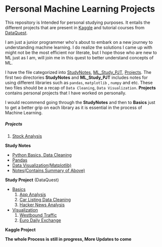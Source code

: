# Personal Machine Learning Projects

This repository is Intended for personal studying purposes. It entails the different projects that are present in [Kaggle](http://kaggle.com) and tutorial courses from [DataQuest](http://dataquest.io). 

I am just a junior programmer who's about to embark on a new journey to understanding machine learning. I do realize the solutions I came up with might not be the most efficient nor literate, but I hope those who are new to ML just as I am, will join me in this quest to better understand concepts of ML.

I have the file categorized into [StudyNotes](https://github.com/tjp1992/ML-Jupyter/tree/main/StudyNotes), [ML_Study_PJT](https://github.com/tjp1992/ML-Jupyter/tree/main/ML_Study_PJT), [Projects](https://github.com/tjp1992/ML-Jupyter/tree/main/Projects/). The first two directories **StudyNotes** and **ML_Study_PJT** includes notes for using different libraries such as `pandas`, `matplotlib` , `numpy` and etc. These two files should be a recap of `Data Cleaning`, `Data Visualization`. **Projects** contains personal projects that I have worked on personally.

I would recommend going through the **StudyNotes** and then to **Basics** just to get a better grip on each library as it is essential in the process of Machine Learning.

##### **Projects**

1. [Stock Analysis](https://github.com/tjp1992/ML-Jupyter/tree/main/Projects/01.%20Stock_Analysis)

**Study Notes**

- [Python Basics, Data Cleaning](https://github.com/tjp1992/ML-Jupyter/tree/main/StudyNotes/step_1)
- [Pandas](https://github.com/tjp1992/ML-Jupyter/tree/main/StudyNotes/step_2/Pandas%26Numpy)
- [Data Visualization(Matplotlib)](https://github.com/tjp1992/ML-Jupyter/tree/main/StudyNotes/step_2/Data%20Visualization)
- [Notes(Contains Summary of Above)](https://github.com/tjp1992/ML-Jupyter/tree/main/StudyNotes/Notes)

**Study Project** (DataQuest)

- [Basics](https://github.com/tjp1992/ML-Jupyter/tree/main/ML_Study_PJT/Basics)
  1. [App Analysis](https://github.com/tjp1992/ML-Jupyter/tree/main/ML_Study_PJT/Basics/App_Analysis)
  2. [Car Listing Data Cleaning](https://github.com/tjp1992/ML-Jupyter/tree/main/ML_Study_PJT/Basics/Car_Listing_Data_Cleaning)
  3. [Hacker News Analysis](https://github.com/tjp1992/ML-Jupyter/tree/main/ML_Study_PJT/Basics/Hacker_News_Analysis)
- [Visualization](https://github.com/tjp1992/ML-Jupyter/tree/main/ML_Study_PJT/Visualization)
  1. [Westbound Traffic](https://github.com/tjp1992/ML-Jupyter/tree/main/ML_Study_PJT/Visualization/1.WestBound_Traffic)
  2. [Euro Daily Exchange](https://github.com/tjp1992/ML-Jupyter/tree/main/ML_Study_PJT/Visualization/2.Euro_Daily_Exchange)

**Kaggle Project**

**The whole Process is still in progress, More Updates to come**